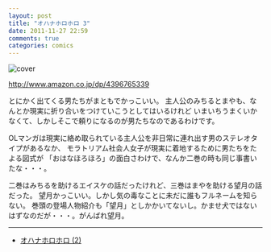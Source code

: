 ```yaml
---
layout: post
title: "オハナホロホロ 3"
date: 2011-11-27 22:59
comments: true
categories: comics
---
```


![cover](http://ecx.images-amazon.com/images/P/4396765339.01._SCLZZZZZZZ_.jpg)

http://www.amazon.co.jp/dp/4396765339

とにかく出てくる男たちがまともでかっこいい。
主人公のみちるとまやも、なんとか現実に折り合いをつけていこうとしてはいるけれど
いまいちうまくいかなくて、しかしそこで頼りになるのが男たちなのであるわけです。

OLマンガは現実に絡め取られている主人公を非日常に連れ出す男のステレオタイプがあるなか、
モラトリアム社会人女子が現実に着地するために男たちをたよる図式が
「おはなほろほろ」の面白さわけで、なんか二巻の時も同じ事書いたな・・・。

二巻はみちるを助けるエイスケの話だったけれど、三巻はまやを助ける望月の話だった。
望月かっこいい。しかし気の毒なことに未だに誰もフルネームを知らない。
巻頭の登場人物紹介も「望月」としかかいてないし。かませ犬ではないはずなのだが・・・。がんばれ望月。

----

 * [オハナホロホロ (2)](http://pumpkinsugar.posterous.com/2-2)